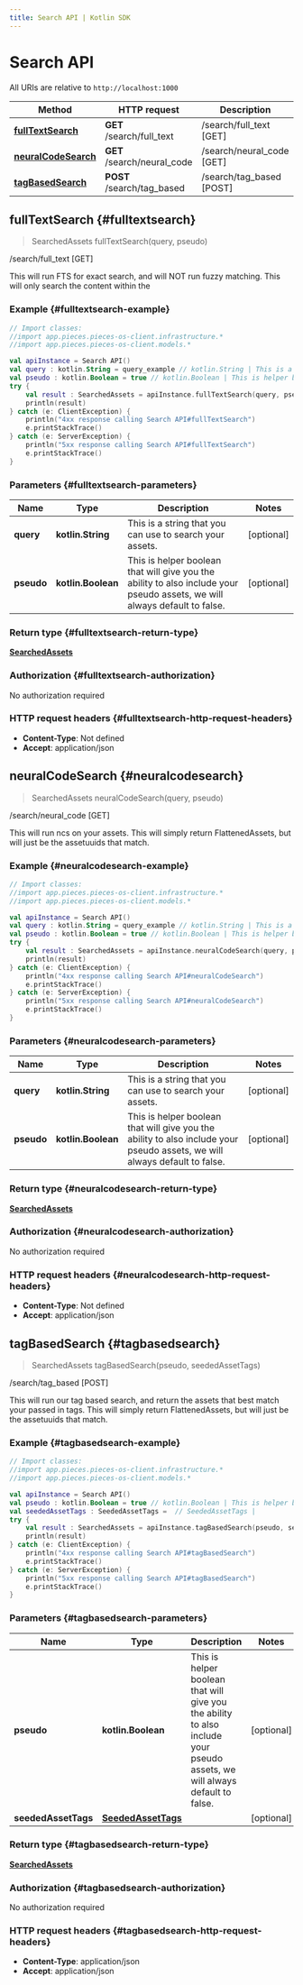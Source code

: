 ```yaml
---
title: Search API | Kotlin SDK
---
```


# Search API

All URIs are relative to `http://localhost:1000`

Method | HTTP request | Description
------------- | ------------- | -------------
[**fullTextSearch**](#fulltextsearch) | **GET** /search/full_text | /search/full_text [GET]
[**neuralCodeSearch**](#neuralcodesearch) | **GET** /search/neural_code | /search/neural_code [GET]
[**tagBasedSearch**](#tagbasedsearch) | **POST** /search/tag_based | /search/tag_based [POST]


## **fullTextSearch** {#fulltextsearch}
> SearchedAssets fullTextSearch(query, pseudo)

/search/full_text [GET]

This will run FTS for exact search, and will NOT run fuzzy matching. This will only search the content within the 

### Example {#fulltextsearch-example}
```kotlin
// Import classes:
//import app.pieces.pieces-os-client.infrastructure.*
//import app.pieces.pieces-os-client.models.*

val apiInstance = Search API()
val query : kotlin.String = query_example // kotlin.String | This is a string that you can use to search your assets.
val pseudo : kotlin.Boolean = true // kotlin.Boolean | This is helper boolean that will give you the ability to also include your pseudo assets, we will always default to false.
try {
    val result : SearchedAssets = apiInstance.fullTextSearch(query, pseudo)
    println(result)
} catch (e: ClientException) {
    println("4xx response calling Search API#fullTextSearch")
    e.printStackTrace()
} catch (e: ServerException) {
    println("5xx response calling Search API#fullTextSearch")
    e.printStackTrace()
}
```

### Parameters {#fulltextsearch-parameters}

Name | Type | Description  | Notes
------------- | ------------- | ------------- | -------------
 **query** | **kotlin.String**| This is a string that you can use to search your assets. | [optional]
 **pseudo** | **kotlin.Boolean**| This is helper boolean that will give you the ability to also include your pseudo assets, we will always default to false. | [optional]

### Return type {#fulltextsearch-return-type}

[**SearchedAssets**](../models/SearchedAssets)

### Authorization {#fulltextsearch-authorization}

No authorization required

### HTTP request headers {#fulltextsearch-http-request-headers}

 - **Content-Type**: Not defined
 - **Accept**: application/json

## **neuralCodeSearch** {#neuralcodesearch}
> SearchedAssets neuralCodeSearch(query, pseudo)

/search/neural_code [GET]

This will run ncs on your assets. This will simply return FlattenedAssets, but will just be the assetuuids that match.

### Example {#neuralcodesearch-example}
```kotlin
// Import classes:
//import app.pieces.pieces-os-client.infrastructure.*
//import app.pieces.pieces-os-client.models.*

val apiInstance = Search API()
val query : kotlin.String = query_example // kotlin.String | This is a string that you can use to search your assets.
val pseudo : kotlin.Boolean = true // kotlin.Boolean | This is helper boolean that will give you the ability to also include your pseudo assets, we will always default to false.
try {
    val result : SearchedAssets = apiInstance.neuralCodeSearch(query, pseudo)
    println(result)
} catch (e: ClientException) {
    println("4xx response calling Search API#neuralCodeSearch")
    e.printStackTrace()
} catch (e: ServerException) {
    println("5xx response calling Search API#neuralCodeSearch")
    e.printStackTrace()
}
```

### Parameters {#neuralcodesearch-parameters}

Name | Type | Description  | Notes
------------- | ------------- | ------------- | -------------
 **query** | **kotlin.String**| This is a string that you can use to search your assets. | [optional]
 **pseudo** | **kotlin.Boolean**| This is helper boolean that will give you the ability to also include your pseudo assets, we will always default to false. | [optional]

### Return type {#neuralcodesearch-return-type}

[**SearchedAssets**](../models/SearchedAssets)

### Authorization {#neuralcodesearch-authorization}

No authorization required

### HTTP request headers {#neuralcodesearch-http-request-headers}

 - **Content-Type**: Not defined
 - **Accept**: application/json

## **tagBasedSearch** {#tagbasedsearch}
> SearchedAssets tagBasedSearch(pseudo, seededAssetTags)

/search/tag_based [POST]

This will run our tag based search, and return the assets that best match your passed in tags. This will simply return FlattenedAssets, but will just be the assetuuids that match.

### Example {#tagbasedsearch-example}
```kotlin
// Import classes:
//import app.pieces.pieces-os-client.infrastructure.*
//import app.pieces.pieces-os-client.models.*

val apiInstance = Search API()
val pseudo : kotlin.Boolean = true // kotlin.Boolean | This is helper boolean that will give you the ability to also include your pseudo assets, we will always default to false.
val seededAssetTags : SeededAssetTags =  // SeededAssetTags | 
try {
    val result : SearchedAssets = apiInstance.tagBasedSearch(pseudo, seededAssetTags)
    println(result)
} catch (e: ClientException) {
    println("4xx response calling Search API#tagBasedSearch")
    e.printStackTrace()
} catch (e: ServerException) {
    println("5xx response calling Search API#tagBasedSearch")
    e.printStackTrace()
}
```

### Parameters {#tagbasedsearch-parameters}

Name | Type | Description  | Notes
------------- | ------------- | ------------- | -------------
 **pseudo** | **kotlin.Boolean**| This is helper boolean that will give you the ability to also include your pseudo assets, we will always default to false. | [optional]
 **seededAssetTags** | [**SeededAssetTags**](../models/SeededAssetTags)|  | [optional]

### Return type {#tagbasedsearch-return-type}

[**SearchedAssets**](../models/SearchedAssets)

### Authorization {#tagbasedsearch-authorization}

No authorization required

### HTTP request headers {#tagbasedsearch-http-request-headers}

 - **Content-Type**: application/json
 - **Accept**: application/json

